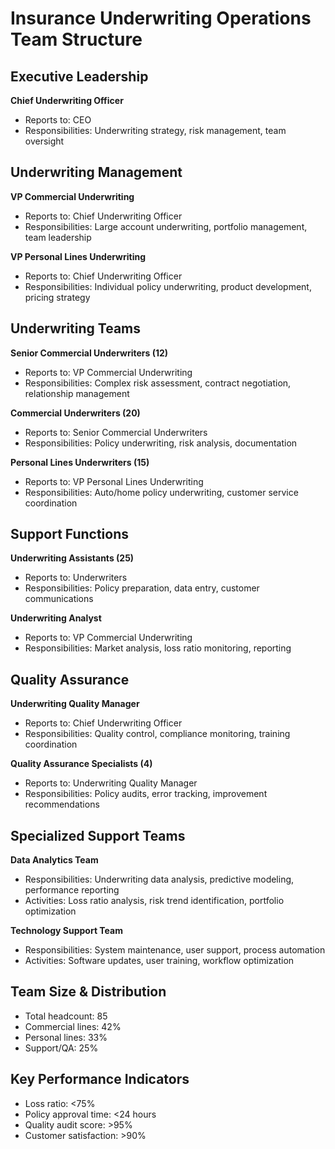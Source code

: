 # Insurance Underwriting Operations Team Structure

## Executive Leadership
**Chief Underwriting Officer**
- Reports to: CEO
- Responsibilities: Underwriting strategy, risk management, team oversight

## Underwriting Management
**VP Commercial Underwriting**
- Reports to: Chief Underwriting Officer
- Responsibilities: Large account underwriting, portfolio management, team leadership

**VP Personal Lines Underwriting**
- Reports to: Chief Underwriting Officer
- Responsibilities: Individual policy underwriting, product development, pricing strategy

## Underwriting Teams
**Senior Commercial Underwriters (12)**
- Reports to: VP Commercial Underwriting
- Responsibilities: Complex risk assessment, contract negotiation, relationship management

**Commercial Underwriters (20)**
- Reports to: Senior Commercial Underwriters
- Responsibilities: Policy underwriting, risk analysis, documentation

**Personal Lines Underwriters (15)**
- Reports to: VP Personal Lines Underwriting
- Responsibilities: Auto/home policy underwriting, customer service coordination

## Support Functions
**Underwriting Assistants (25)**
- Reports to: Underwriters
- Responsibilities: Policy preparation, data entry, customer communications

**Underwriting Analyst**
- Reports to: VP Commercial Underwriting
- Responsibilities: Market analysis, loss ratio monitoring, reporting

## Quality Assurance
**Underwriting Quality Manager**
- Reports to: Chief Underwriting Officer
- Responsibilities: Quality control, compliance monitoring, training coordination

**Quality Assurance Specialists (4)**
- Reports to: Underwriting Quality Manager
- Responsibilities: Policy audits, error tracking, improvement recommendations

## Specialized Support Teams
**Data Analytics Team**
- Responsibilities: Underwriting data analysis, predictive modeling, performance reporting
- Activities: Loss ratio analysis, risk trend identification, portfolio optimization

**Technology Support Team**
- Responsibilities: System maintenance, user support, process automation
- Activities: Software updates, user training, workflow optimization

## Team Size & Distribution
- Total headcount: 85
- Commercial lines: 42%
- Personal lines: 33%
- Support/QA: 25%

## Key Performance Indicators
- Loss ratio: <75%
- Policy approval time: <24 hours
- Quality audit score: >95%
- Customer satisfaction: >90%